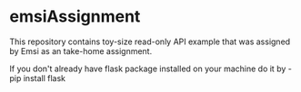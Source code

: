# emsiAssignment
This repository contains toy-size read-only API example that was assigned by Emsi as an take-home assignment.

If you don't already have flask package installed on your machine do it by
    - pip install flask


